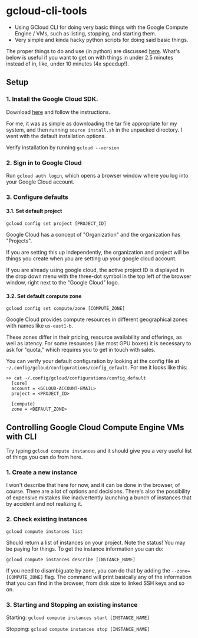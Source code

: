 # gcloud-cli-tools
- Using GCloud CLI for doing very basic things with the Google Compute Engine / VMs, such as listing, stopping, and starting them. 
- Very simple and kinda hacky python scripts for doing said basic things.

The proper things to do and use (in python) are discussed [here](https://github.com/googleapis/python-compute). What's below is useful if you want to get on with things in under 2.5 minutes instead of in, like, under 10 minutes (4x speedup!). 

## Setup 
### 1. Install the Google Cloud SDK.

Download [here](https://cloud.google.com/sdk/docs/install) and follow the instructions.

For me, it was as simple as downloading the tar file appropriate for my system, and then running `source install.sh` in the unpacked directory. I went with the default installation options.

Verify installation by running `gcloud --version`

### 2. Sign in to Google Cloud

Run `gcloud auth login`, which opens a browser window where you log into your Google Cloud account.

### 3. Configure defaults

#### 3.1. Set default project 
  `gcloud config set project [PROJECT_ID]`

  Google Cloud has a concept of "Organization" and the organization has "Projects". 
  
  If you are setting this up independently, the organization and project will be things you create when you are setting up your google cloud account. 
  
  If you are already using google cloud, the active project ID is displayed in the drop down menu with the three-dot symbol in the top left of the browser window, right next to the "Google Cloud" logo. 

#### 3.2. Set default compute zone
  `gcloud config set compute/zone [COMPUTE_ZONE]`

  Google Cloud provides compute resources in different geographical zones with names like `us-east1-b`. 
  
  These zones differ in their pricing, resource availability and offerings, as well as latency. For some resources (like most GPU boxes) it is necessary to ask for "quota," which requires you to get in touch with sales. 

You can verify your default configuration by looking at the config file at `~/.config/gcloud/configurations/config_default`. For me it looks like this:

    >> cat ~/.config/gcloud/configurations/config_default
      [core]
      account = <GCLOUD-ACCOUNT-EMAIL>
      project = <PROJECT_ID>
      
      [compute]
      zone = <DEFAUlT_ZONE>  

## Controlling Google Cloud Compute Engine VMs with CLI
Try typing `gcloud compute instances` and it should give you a very useful list of things you can do from here.

### 1. Create a new instance

I won't describe that here for now, and it can be done in the browser, of course. There are a lot of options and decisions. There's also the possibility of expensive mistakes like inadvertently launching a bunch of instances that by accident and not realizing it.

### 2. Check existing instances
  `gcloud compute instances list`

Should return a list of instances on your project. Note the status! You may be paying for things. To get the instance information you can do:

`gcloud compute instances describe [INSTANCE_NAME]`

If you need to disambiguate by zone, you can do that by adding the `--zone=[COMPUTE_ZONE]` flag. The command will print basically any of the information that you can find in the browser, from disk size to linked SSH keys and so on. 

### 3. Starting and Stopping an existing instance

Starting:
  `gcloud compute instances start [INSTANCE_NAME]`
  
Stopping:
  `gcloud compute instances stop [INSTANCE_NAME]`


